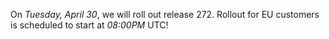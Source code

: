 On *Tuesday, April 30*, we will roll out release 272.
Rollout for EU customers is scheduled to start at *08:00PM* UTC!
